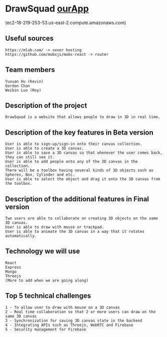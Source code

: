# DrawSquad   [ourApp](ec2-18-219-253-53.us-east-2.compute.amazonaws.com)
(ec2-18-219-253-53.us-east-2.compute.amazonaws.com)

## Useful sources
```
https://mlab.com/ -> sever hosting
https://github.com/mobxjs/mobx-react -> router
```

## Team members
```
Yuxuan Hu (Kevin)
Gordon Chan
Weibin Luo (Roy)
```

## Description of the project
```
DrawSquad is a website that allows people to draw in 3D in real time.
```

## Description of the key features in Beta version
```
User is able to sign-up/sign-in onto their canvas collection.
User is able to create a 3D canvas.
User is able to save a 3D canvas so that whenever the user comes back, they can still see it.
User is able to add people onto any of the 3D canvas in the collection.
There will be a toolbox having several kinds of 3D objects such as Spheres, Box, Cylinder and etc.
User is able to select the object and drag it onto the 3D canvas from the toolbox.
```

## Description of the additional features in Final version
```
Two users are able to collaborate on creating 3D objects on the same 3D canvas.
User is able to draw with mouse or trackpad.
User is able to animate the 3D canvas in a way that it rotates automatically.
```

## Technology we will use
```
React
Express
Mongo
Threejs
(More to add when we are going along)
```

## Top 5 technical challenges
```
1 - To allow user to draw with mouse on a 3D canvas
2 - Real time collaboration so that 2 or more users can draw on the same 3D canvas
3 - Synchronization for saving 3D canvas state in the backend
4 - Integrating APIs such as Threejs, WebRTC and Firebase
5 - Security management for Firebase
```
